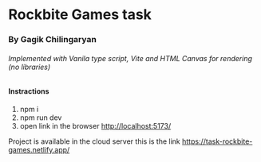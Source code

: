 <h1>Rockbite Games task </h1> 
<h3>By Gagik Chilingaryan </h3> 
 
<h6>Implemented with Vanila type script, Vite and HTML Canvas for rendering (no libraries)</6>

<h4>Instractions</h4>
<ol>
  <li>npm i</li>  
   <li>npm run dev </li>  
    <li>open link in the browser <a href="http://localhost:5173/">http://localhost:5173/</a></li> 
</ol>

<p>Project is available in the cloud server this is the link <a href="https://task-rockbite-games.netlify.app/">https://task-rockbite-games.netlify.app/</a></p> 

